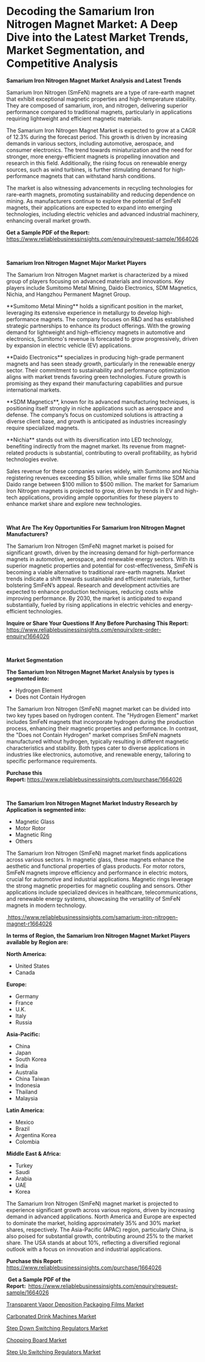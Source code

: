 <p><h1>Decoding the Samarium Iron Nitrogen Magnet Market: A Deep Dive into the Latest Market Trends, Market Segmentation, and Competitive Analysis</h1></p><p><strong>Samarium Iron Nitrogen Magnet Market Analysis and Latest Trends</strong></p>
<p><p>Samarium Iron Nitrogen (SmFeN) magnets are a type of rare-earth magnet that exhibit exceptional magnetic properties and high-temperature stability. They are composed of samarium, iron, and nitrogen, delivering superior performance compared to traditional magnets, particularly in applications requiring lightweight and efficient magnetic materials. </p><p>The Samarium Iron Nitrogen Magnet Market is expected to grow at a CAGR of 12.3% during the forecast period. This growth is driven by increasing demands in various sectors, including automotive, aerospace, and consumer electronics. The trend towards miniaturization and the need for stronger, more energy-efficient magnets is propelling innovation and research in this field. Additionally, the rising focus on renewable energy sources, such as wind turbines, is further stimulating demand for high-performance magnets that can withstand harsh conditions. </p><p>The market is also witnessing advancements in recycling technologies for rare-earth magnets, promoting sustainability and reducing dependence on mining. As manufacturers continue to explore the potential of SmFeN magnets, their applications are expected to expand into emerging technologies, including electric vehicles and advanced industrial machinery, enhancing overall market growth.</p></p>
<p><strong>Get a Sample PDF of the Report:&nbsp;</strong> <a href="https://www.reliablebusinessinsights.com/enquiry/request-sample/1664026?utm_campaign=835&utm_medium=2&utm_source=Github&utm_content=ia&utm_term=28092024&utm_id=samarium-iron-nitrogen-magnet">https://www.reliablebusinessinsights.com/enquiry/request-sample/1664026</a></p>
<p>&nbsp;</p>
<p><strong>Samarium Iron Nitrogen Magnet Major Market Players</strong></p>
<p><p>The Samarium Iron Nitrogen Magnet market is characterized by a mixed group of players focusing on advanced materials and innovations. Key players include Sumitomo Metal Mining, Daido Electronics, SDM Magnetics, Nichia, and Hangzhou Permanent Magnet Group. </p><p>**Sumitomo Metal Mining** holds a significant position in the market, leveraging its extensive experience in metallurgy to develop high-performance magnets. The company focuses on R&D and has established strategic partnerships to enhance its product offerings. With the growing demand for lightweight and high-efficiency magnets in automotive and electronics, Sumitomo's revenue is forecasted to grow progressively, driven by expansion in electric vehicle (EV) applications.</p><p>**Daido Electronics** specializes in producing high-grade permanent magnets and has seen steady growth, particularly in the renewable energy sector. Their commitment to sustainability and performance optimization aligns with market trends favoring green technologies. Future growth is promising as they expand their manufacturing capabilities and pursue international markets.</p><p>**SDM Magnetics**, known for its advanced manufacturing techniques, is positioning itself strongly in niche applications such as aerospace and defense. The company’s focus on customized solutions is attracting a diverse client base, and growth is anticipated as industries increasingly require specialized magnets.</p><p>**Nichia** stands out with its diversification into LED technology, benefiting indirectly from the magnet market. Its revenue from magnet-related products is substantial, contributing to overall profitability, as hybrid technologies evolve.</p><p>Sales revenue for these companies varies widely, with Sumitomo and Nichia registering revenues exceeding $5 billion, while smaller firms like SDM and Daido range between $100 million to $500 million. The market for Samarium Iron Nitrogen magnets is projected to grow, driven by trends in EV and high-tech applications, providing ample opportunities for these players to enhance market share and explore new technologies.</p></p>
<p>&nbsp;</p>
<p><strong>What Are The Key Opportunities For Samarium Iron Nitrogen Magnet Manufacturers?</strong></p>
<p><p>The Samarium Iron Nitrogen (SmFeN) magnet market is poised for significant growth, driven by the increasing demand for high-performance magnets in automotive, aerospace, and renewable energy sectors. With its superior magnetic properties and potential for cost-effectiveness, SmFeN is becoming a viable alternative to traditional rare-earth magnets. Market trends indicate a shift towards sustainable and efficient materials, further bolstering SmFeN’s appeal. Research and development activities are expected to enhance production techniques, reducing costs while improving performance. By 2030, the market is anticipated to expand substantially, fueled by rising applications in electric vehicles and energy-efficient technologies.</p></p>
<p><strong>Inquire or Share Your Questions If Any Before Purchasing This Report:</strong> <a href="https://www.reliablebusinessinsights.com/enquiry/pre-order-enquiry/1664026?utm_campaign=835&utm_medium=2&utm_source=Github&utm_content=ia&utm_term=28092024&utm_id=samarium-iron-nitrogen-magnet">https://www.reliablebusinessinsights.com/enquiry/pre-order-enquiry/1664026</a></p>
<p>&nbsp;</p>
<p><strong>Market Segmentation</strong></p>
<p><strong>The Samarium Iron Nitrogen Magnet Market Analysis by types is segmented into:</strong></p>
<p><ul><li>Hydrogen Element</li><li>Does not Contain Hydrogen</li></ul></p>
<p><p>The Samarium Iron Nitrogen (SmFeN) magnet market can be divided into two key types based on hydrogen content. The "Hydrogen Element" market includes SmFeN magnets that incorporate hydrogen during the production process, enhancing their magnetic properties and performance. In contrast, the "Does not Contain Hydrogen" market comprises SmFeN magnets manufactured without hydrogen, typically resulting in different magnetic characteristics and stability. Both types cater to diverse applications in industries like electronics, automotive, and renewable energy, tailoring to specific performance requirements.</p></p>
<p><strong>Purchase this Report:&nbsp;</strong><a href="https://www.reliablebusinessinsights.com/purchase/1664026?utm_campaign=835&utm_medium=2&utm_source=Github&utm_content=ia&utm_term=28092024&utm_id=samarium-iron-nitrogen-magnet">https://www.reliablebusinessinsights.com/purchase/1664026</a></p>
<p>&nbsp;</p>
<p><strong>The Samarium Iron Nitrogen Magnet Market Industry Research by Application is segmented into:</strong></p>
<p><ul><li>Magnetic Glass</li><li>Motor Rotor</li><li>Magnetic Ring</li><li>Others</li></ul></p>
<p><p>The Samarium Iron Nitrogen (SmFeN) magnet market finds applications across various sectors. In magnetic glass, these magnets enhance the aesthetic and functional properties of glass products. For motor rotors, SmFeN magnets improve efficiency and performance in electric motors, crucial for automotive and industrial applications. Magnetic rings leverage the strong magnetic properties for magnetic coupling and sensors. Other applications include specialized devices in healthcare, telecommunications, and renewable energy systems, showcasing the versatility of SmFeN magnets in modern technology.</p></p>
<p><a href="https://www.reliablebusinessinsights.com/samarium-iron-nitrogen-magnet-r1664026?utm_campaign=835&utm_medium=2&utm_source=Github&utm_content=ia&utm_term=28092024&utm_id=samarium-iron-nitrogen-magnet">&nbsp;https://www.reliablebusinessinsights.com/samarium-iron-nitrogen-magnet-r1664026</a></p>
<p><strong>In terms of Region, the Samarium Iron Nitrogen Magnet Market Players available by Region are:</strong></p>
<p>
    <p> <strong> North America: </strong>
        <ul>
            <li>United States</li>
            <li>Canada</li>
        </ul>
        </p> 
    <p> <strong> Europe: </strong>
        <ul>
            <li>Germany</li>
            <li>France</li>
            <li>U.K.</li>
            <li>Italy</li>
            <li>Russia</li>
        </ul>
        </p> 
    <p> <strong> Asia-Pacific: </strong>
        <ul>
            <li>China</li>
            <li>Japan</li>
            <li>South Korea</li>
            <li>India</li>
            <li>Australia</li>
            <li>China Taiwan</li>
            <li>Indonesia</li>
            <li>Thailand</li>
            <li>Malaysia</li>
        </ul>
        </p> 
    <p> <strong> Latin America: </strong>
        <ul>
            <li>Mexico</li>
            <li>Brazil</li>
            <li>Argentina Korea</li>
            <li>Colombia</li>
        </ul>
        </p> 
    <p> <strong> Middle East & Africa: </strong>
        <ul>
            <li>Turkey</li>
            <li>Saudi</li>
            <li>Arabia</li>
            <li>UAE</li>
            <li>Korea</li>
        </ul>
    </p>
    </p>
<p><p>The Samarium Iron Nitrogen (SmFeN) magnet market is projected to experience significant growth across various regions, driven by increasing demand in advanced applications. North America and Europe are expected to dominate the market, holding approximately 35% and 30% market shares, respectively. The Asia-Pacific (APAC) region, particularly China, is also poised for substantial growth, contributing around 25% to the market share. The USA stands at about 10%, reflecting a diversified regional outlook with a focus on innovation and industrial applications.</p></p>
<p><strong>Purchase this Report: </strong><a href="https://www.reliablebusinessinsights.com/purchase/1664026?utm_campaign=835&utm_medium=2&utm_source=Github&utm_content=ia&utm_term=28092024&utm_id=samarium-iron-nitrogen-magnet">https://www.reliablebusinessinsights.com/purchase/1664026</a></p>
<p>&nbsp;<strong>Get a Sample PDF of the Report:&nbsp;&nbsp;</strong><a href="https://www.reliablebusinessinsights.com/enquiry/request-sample/1664026?utm_campaign=835&utm_medium=2&utm_source=Github&utm_content=ia&utm_term=28092024&utm_id=samarium-iron-nitrogen-magnet">https://www.reliablebusinessinsights.com/enquiry/request-sample/1664026</a></p>
<p><strong></strong></p>
<p><p><a href="https://github.com/ryanbell8967/Market-Research-Report-List-1/blob/main/transparent-vapor-deposition-packaging-films-market.md?utm_campaign=835&utm_medium=2&utm_source=Github&utm_content=ia&utm_term=28092024&utm_id=samarium-iron-nitrogen-magnet">Transparent Vapor Deposition Packaging Films Market</a></p><p><a href="https://www.linkedin.com/pulse/carbonated-drink-machines-market-segmentation-geographical-regions-pasif?utm_campaign=835&utm_medium=2&utm_source=Github&utm_content=ia&utm_term=28092024&utm_id=samarium-iron-nitrogen-magnet">Carbonated Drink Machines Market</a></p><p><a href="https://issuu.com/reportprime-2/docs/step-down-switching-regulators-mark_1e7cbe3a5e2da9?utm_campaign=835&utm_medium=2&utm_source=Github&utm_content=ia&utm_term=28092024&utm_id=samarium-iron-nitrogen-magnet">Step Down Switching Regulators Market</a></p><p><a href="https://www.linkedin.com/pulse/chopping-board-market-growth-segmentation-regional-analysis-vpj3f?utm_campaign=835&utm_medium=2&utm_source=Github&utm_content=ia&utm_term=28092024&utm_id=samarium-iron-nitrogen-magnet">Chopping Board Market</a></p><p><a href="https://issuu.com/reportprime-2/docs/step-up-switching-regulators-market_046557e438e44f?utm_campaign=835&utm_medium=2&utm_source=Github&utm_content=ia&utm_term=28092024&utm_id=samarium-iron-nitrogen-magnet">Step Up Switching Regulators Market</a></p></p>